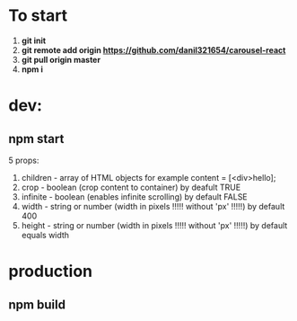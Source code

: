 # To start
1. **git init**
2. **git remote add origin https://github.com/danil321654/carousel-react**
3. **git pull origin master**
4. **npm i**

# dev:

## npm start

5 props:

1. children - array of HTML objects for example content = [\<div>hello</div>];
2. crop - boolean (crop content to container) by deafult TRUE
3. infinite - boolean (enables infinite scrolling) by default FALSE
4. width - string or number (width in pixels !!!!! without 'px' !!!!!) by default 400
5. height - string or number (width in pixels !!!!! without 'px' !!!!!) by default equals width





# production

## npm build
